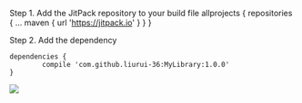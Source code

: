 Step 1. Add the JitPack repository to your build file
	allprojects {
		repositories {
			...
			maven { url 'https://jitpack.io' }
		}
	}
  
Step 2. Add the dependency

	dependencies {
	        compile 'com.github.liurui-36:MyLibrary:1.0.0'
	}
[![](https://jitpack.io/v/liurui-36/MyLibrary.svg)](https://jitpack.io/#liurui-36/MyLibrary)
